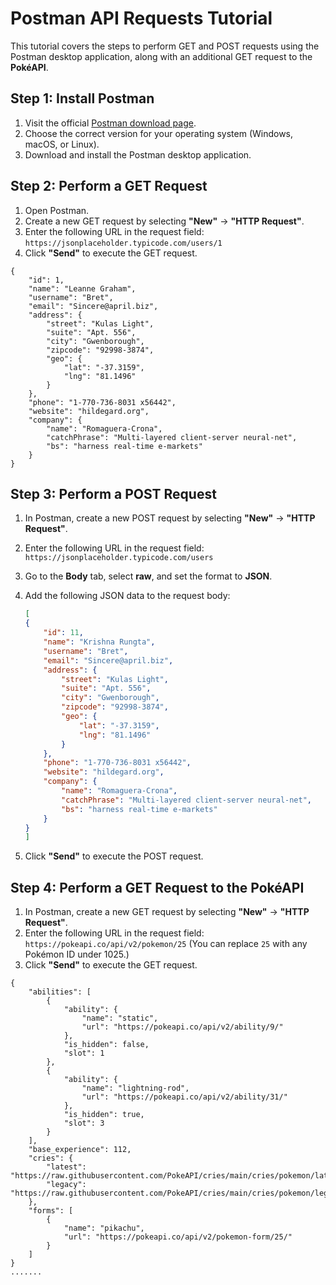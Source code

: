 
 # Postman API Requests Tutorial

This tutorial covers the steps to perform GET and POST requests using the Postman desktop application, along with an additional GET request to the **PokéAPI**.

## Step 1: Install Postman

1. Visit the official [Postman download page](https://www.postman.com/downloads/).
2. Choose the correct version for your operating system (Windows, macOS, or Linux).
3. Download and install the Postman desktop application.

## Step 2: Perform a GET Request

1. Open Postman.
2. Create a new GET request by selecting **"New"** → **"HTTP Request"**.
3. Enter the following URL in the request field:  
   `https://jsonplaceholder.typicode.com/users/1`
4. Click **"Send"** to execute the GET request.

```
{
    "id": 1,
    "name": "Leanne Graham",
    "username": "Bret",
    "email": "Sincere@april.biz",
    "address": {
        "street": "Kulas Light",
        "suite": "Apt. 556",
        "city": "Gwenborough",
        "zipcode": "92998-3874",
        "geo": {
            "lat": "-37.3159",
            "lng": "81.1496"
        }
    },
    "phone": "1-770-736-8031 x56442",
    "website": "hildegard.org",
    "company": {
        "name": "Romaguera-Crona",
        "catchPhrase": "Multi-layered client-server neural-net",
        "bs": "harness real-time e-markets"
    }
}
```
## Step 3: Perform a POST Request

1. In Postman, create a new POST request by selecting **"New"** → **"HTTP Request"**.
2. Enter the following URL in the request field:  
   `https://jsonplaceholder.typicode.com/users`
3. Go to the **Body** tab, select **raw**, and set the format to **JSON**.
4. Add the following JSON data to the request body:

    ```json
    [
    {
        "id": 11,
        "name": "Krishna Rungta",
        "username": "Bret",
        "email": "Sincere@april.biz",
        "address": {
            "street": "Kulas Light",
            "suite": "Apt. 556",
            "city": "Gwenborough",
            "zipcode": "92998-3874",
            "geo": {
                "lat": "-37.3159",
                "lng": "81.1496"
            }
        },
        "phone": "1-770-736-8031 x56442",
        "website": "hildegard.org",
        "company": {
            "name": "Romaguera-Crona",
            "catchPhrase": "Multi-layered client-server neural-net",
            "bs": "harness real-time e-markets"
        }
    }
    ] 

5. Click **"Send"** to execute the POST request.


## Step 4: Perform a GET Request to the PokéAPI

1. In Postman, create a new GET request by selecting **"New"** → **"HTTP Request"**.
2. Enter the following URL in the request field:  
   `https://pokeapi.co/api/v2/pokemon/25`
   (You can replace `25` with any Pokémon ID under 1025.)
3. Click **"Send"** to execute the GET request.

```
{
    "abilities": [
        {
            "ability": {
                "name": "static",
                "url": "https://pokeapi.co/api/v2/ability/9/"
            },
            "is_hidden": false,
            "slot": 1
        },
        {
            "ability": {
                "name": "lightning-rod",
                "url": "https://pokeapi.co/api/v2/ability/31/"
            },
            "is_hidden": true,
            "slot": 3
        }
    ],
    "base_experience": 112,
    "cries": {
        "latest": "https://raw.githubusercontent.com/PokeAPI/cries/main/cries/pokemon/latest/25.ogg",
        "legacy": "https://raw.githubusercontent.com/PokeAPI/cries/main/cries/pokemon/legacy/25.ogg"
    },
    "forms": [
        {
            "name": "pikachu",
            "url": "https://pokeapi.co/api/v2/pokemon-form/25/"
        }
    ]
}
.......
```

